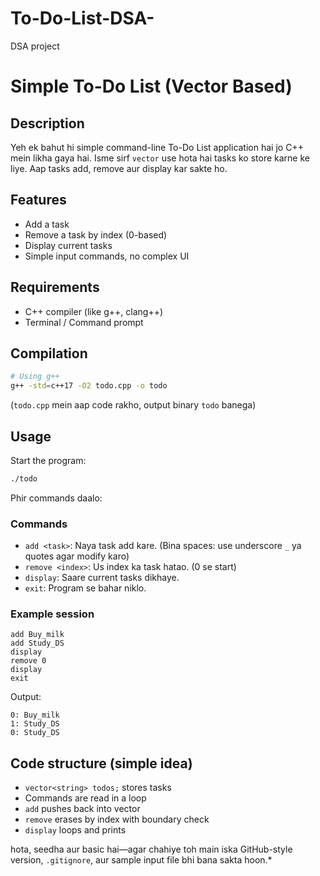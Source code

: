 # To-Do-List-DSA-
DSA project
# Simple To-Do List (Vector Based)

## Description

Yeh ek bahut hi simple command-line To-Do List application hai jo C++ mein likha gaya hai. Isme sirf `vector` use hota hai tasks ko store karne ke liye. Aap tasks add, remove aur display kar sakte ho.

## Features

* Add a task
* Remove a task by index (0-based)
* Display current tasks
* Simple input commands, no complex UI

## Requirements

* C++ compiler (like g++, clang++)
* Terminal / Command prompt

## Compilation

```bash
# Using g++
g++ -std=c++17 -O2 todo.cpp -o todo
```

(`todo.cpp` mein aap code rakho, output binary `todo` banega)

## Usage

Start the program:

```bash
./todo
```

Phir commands daalo:

### Commands

* `add <task>`: Naya task add kare. (Bina spaces: use underscore `_` ya quotes agar modify karo)
* `remove <index>`: Us index ka task hatao. (0 se start)
* `display`: Saare current tasks dikhaye.
* `exit`: Program se bahar niklo.

### Example session

```
add Buy_milk
add Study_DS
display
remove 0
display
exit
```

Output:

```
0: Buy_milk
1: Study_DS
0: Study_DS
```

## Code structure (simple idea)

* `vector<string> todos;` stores tasks
* Commands are read in a loop
* `add` pushes back into vector
* `remove` erases by index with boundary check
* `display` loops and prints





hota, seedha aur basic hai—agar chahiye toh main iska GitHub-style version, `.gitignore`, aur sample input file bhi bana sakta hoon.*
